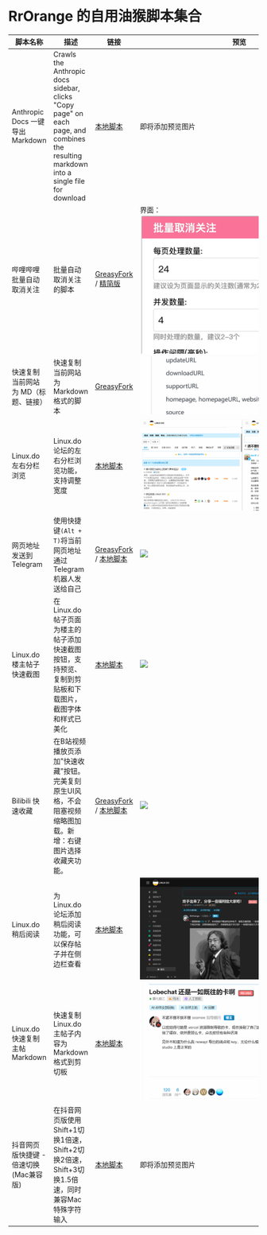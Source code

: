 # RrOrange 的自用油猴脚本集合

| 脚本名称 | 描述 | 链接 | 预览 |
|----------|------|------|------|
| Anthropic Docs 一键导出Markdown | Crawls the Anthropic docs sidebar, clicks "Copy page" on each page, and combines the resulting markdown into a single file for download | [本地脚本](anthropic-docs-exporter.js) | <div style="max-height: 300px; overflow: auto;">即将添加预览图片</div> |
| 哔哩哔哩批量自动取消关注 | 批量自动取消关注的脚本 | [GreasyFork](https://greasyfork.org/zh-CN/scripts/530598-bilibili%E6%89%B9%E9%87%8F%E5%8F%96%E6%B6%88%E5%85%B3%E6%B3%A8%E8%84%9A%E6%9C%AC) / [精简版](bili-batch-unfollow-simplify.user.js) | <div style="max-height: 300px; overflow: auto;">界面：<br><img src="./images/PixPin_2025-03-23_13-37-42.png" style="max-width: 400px;"><br>操作效果：<br><img src="./images/PixPin_2025-03-23_13-36-39.gif" style="max-width: 400px;"></div> |
| 快速复制当前网站为 MD（标题、链接） | 快速复制当前网站为 Markdown 格式的脚本 | [GreasyFork](https://greasyfork.org/zh-CN/scripts/530599-%E7%81%B5%E5%8A%A8-md-%E9%93%BE%E6%8E%A5%E5%A4%8D%E5%88%B6) | <div style="max-height: 300px; overflow: auto;"><img src="./images/PixPin_2025-03-23_15-54-56.gif" style="max-width: 400px;"></div> |
| Linux.do 左右分栏浏览 | Linux.do 论坛的左右分栏浏览功能，支持调整宽度 | [本地脚本](linux-do-split-screen.js) | <div style="max-height: 300px; overflow: auto;"><img src="./images/PixPin_2025-07-01_19-20-59.gif" style="max-width: 400px;"></div> |
| 网页地址发送到Telegram | 使用快捷键`(Alt + T)`将当前网页地址通过Telegram机器人发送给自己 | [GreasyFork](https://greasyfork.org/zh-CN/scripts/546657-send-to-telegram) / [本地脚本](send-to-tg.js) | <div style="max-height: 300px; overflow: auto;"><img src="./images/send2tg.gif" style="max-width: 400px;"></div> |
| Linux.do 楼主帖子快速截图 | 在 Linux.do 帖子页面为楼主的帖子添加快速截图按钮，支持预览、复制到剪贴板和下载图片，截图字体和样式已美化 | [本地脚本](screen-linuxdo.js) | <div style="max-height: 300px; overflow: auto;"><img src="./images/screenlinuxdo.gif" style="max-width: 400px;"></div> |
| Bilibili 快速收藏 | 在B站视频播放页添加"快速收藏"按钮。完美复刻原生UI风格，不会阻塞视频缩略图加载。新增：右键图片选择收藏夹功能。 | [GreasyFork](https://greasyfork.org/zh-CN/scripts/546656-bilibili-%E5%BF%AB%E9%80%9F%E6%94%B6%E8%97%8F) / [本地脚本](bili-auto-favorite.js) | <div style="max-height: 300px; overflow: auto;"><img src="./images/PixPin_2025-08-21_14-37-16.gif" style="max-width: 400px;"></div> |
| Linux.do 稍后阅读 | 为Linux.do论坛添加稍后阅读功能，可以保存帖子并在侧边栏查看 | [本地脚本](linux-do-read-later.js) | <div style="max-height: 300px; overflow: auto;"><img src="./images/PixPin_2025-08-22_23-26-36.gif" style="max-width: 400px;"></div> |
| Linux.do 快速复制主帖Markdown | 快速复制Linux.do主帖子内容为Markdown格式到剪切板 | [本地脚本](linux-do-copy-markdown.js) | <div style="max-height: 300px; overflow: auto;"><img src="./images/PixPin_2025-08-23_09-23-29.gif" style="max-width: 400px;"></div> |
| 抖音网页版快捷键 - 倍速切换 (Mac兼容版) | 在抖音网页版使用Shift+1切换1倍速，Shift+2切换2倍速，Shift+3切换1.5倍速，同时兼容Mac特殊字符输入 | [本地脚本](douyin-speed.js) | <div style="max-height: 300px; overflow: auto;">即将添加预览图片</div> |
